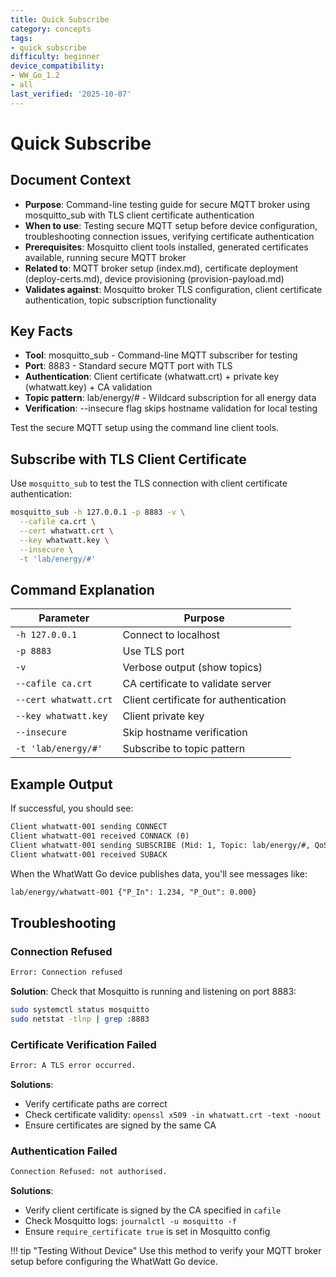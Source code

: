 ```yaml
---
title: Quick Subscribe
category: concepts
tags:
- quick_subscribe
difficulty: beginner
device_compatibility:
- WW_Go_1.2
- all
last_verified: '2025-10-07'
---
```


# Quick Subscribe

## Document Context

- **Purpose**: Command-line testing guide for secure MQTT broker using mosquitto_sub with TLS client certificate authentication
- **When to use**: Testing secure MQTT setup before device configuration, troubleshooting connection issues, verifying certificate authentication
- **Prerequisites**: Mosquitto client tools installed, generated certificates available, running secure MQTT broker
- **Related to**: MQTT broker setup (index.md), certificate deployment (deploy-certs.md), device provisioning (provision-payload.md)
- **Validates against**: Mosquitto broker TLS configuration, client certificate authentication, topic subscription functionality

## Key Facts

- **Tool**: mosquitto_sub - Command-line MQTT subscriber for testing
- **Port**: 8883 - Standard secure MQTT port with TLS
- **Authentication**: Client certificate (whatwatt.crt) + private key (whatwatt.key) + CA validation
- **Topic pattern**: lab/energy/# - Wildcard subscription for all energy data
- **Verification**: --insecure flag skips hostname validation for local testing

Test the secure MQTT setup using the command line client tools.

## Subscribe with TLS Client Certificate

Use `mosquitto_sub` to test the TLS connection with client certificate authentication:

```bash
mosquitto_sub -h 127.0.0.1 -p 8883 -v \
  --cafile ca.crt \
  --cert whatwatt.crt \
  --key whatwatt.key \
  --insecure \
  -t 'lab/energy/#'
```

## Command Explanation

| Parameter           | Purpose                                          |
|---------------------|--------------------------------------------------|
| `-h 127.0.0.1`     | Connect to localhost                            |
| `-p 8883`           | Use TLS port                                    |
| `-v`                | Verbose output (show topics)                   |
| `--cafile ca.crt`   | CA certificate to validate server              |
| `--cert whatwatt.crt` | Client certificate for authentication       |
| `--key whatwatt.key`  | Client private key                            |
| `--insecure`        | Skip hostname verification                     |
| `-t 'lab/energy/#'` | Subscribe to topic pattern                     |

## Example Output

If successful, you should see:

```txt
Client whatwatt-001 sending CONNECT
Client whatwatt-001 received CONNACK (0)
Client whatwatt-001 sending SUBSCRIBE (Mid: 1, Topic: lab/energy/#, QoS: 0)
Client whatwatt-001 received SUBACK
```

When the WhatWatt Go device publishes data, you'll see messages like:

```txt
lab/energy/whatwatt-001 {"P_In": 1.234, "P_Out": 0.000}
```

## Troubleshooting

### Connection Refused

```txt
Error: Connection refused
```

**Solution**: Check that Mosquitto is running and listening on port 8883:

```bash
sudo systemctl status mosquitto
sudo netstat -tlnp | grep :8883
```

### Certificate Verification Failed

```txt
Error: A TLS error occurred.
```

**Solutions**:

- Verify certificate paths are correct
- Check certificate validity: `openssl x509 -in whatwatt.crt -text -noout`
- Ensure certificates are signed by the same CA

### Authentication Failed

```txt
Connection Refused: not authorised.
```

**Solutions**:

- Verify client certificate is signed by the CA specified in `cafile`
- Check Mosquitto logs: `journalctl -u mosquitto -f`
- Ensure `require_certificate true` is set in Mosquitto config

!!! tip "Testing Without Device"
    Use this method to verify your MQTT broker setup before configuring the WhatWatt Go device.
